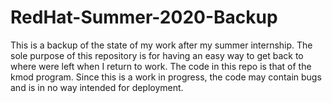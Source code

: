 # RedHat-Summer-2020-Backup

This is a backup of the state of my work after my summer internship. The sole purpose of this repository is for having an easy way to get back to where were left when I return to work. The code in this repo is that of the kmod program. Since this is a work in progress, the code may contain bugs and is in no way intended for deployment.

